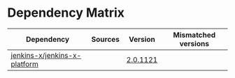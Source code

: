 # Dependency Matrix

Dependency | Sources | Version | Mismatched versions
---------- | ------- | ------- | -------------------
[jenkins-x/jenkins-x-platform](https://github.com/jenkins-x/jenkins-x-platform.git) |  | [2.0.1121](https://github.com/jenkins-x/jenkins-x-platform/releases/tag/v2.0.1121) | 
